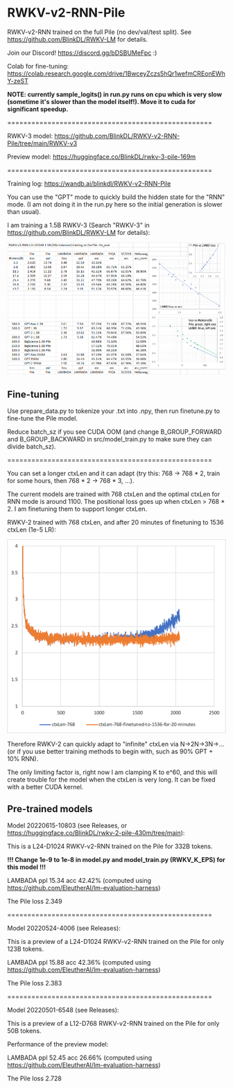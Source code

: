 # RWKV-v2-RNN-Pile

RWKV-v2-RNN trained on the full Pile (no dev/val/test split). See https://github.com/BlinkDL/RWKV-LM for details.

Join our Discord! https://discord.gg/bDSBUMeFpc :)

Colab for fine-tuning: https://colab.research.google.com/drive/1BwceyZczs5hQr1wefmCREonEWhY-zeST

**NOTE: currently sample_logits() in run.py runs on cpu which is very slow (sometime it's slower than the model itself!). Move it to cuda for significant speedup.**

===================================================

RWKV-3 model: https://github.com/BlinkDL/RWKV-v2-RNN-Pile/tree/main/RWKV-v3

Preview model: https://huggingface.co/BlinkDL/rwkv-3-pile-169m

===================================================

Training log: https://wandb.ai/blinkdl/RWKV-v2-RNN-Pile

You can use the "GPT" mode to quickly build the hidden state for the "RNN" mode. (I am not doing it in the run.py here so the initial generation is slower than usual).

I am training a 1.5B RWKV-3 (Search "RWKV-3" in https://github.com/BlinkDL/RWKV-LM for details):

![RWKV-v3-1.5B-Pile](RWKV-v3-1.5B-Pile.png)

## Fine-tuning

Use prepare_data.py to tokenize your .txt into .npy, then run finetune.py to fine-tune the Pile model.

Reduce batch_sz if you see CUDA OOM (and change B_GROUP_FORWARD and B_GROUP_BACKWARD in src/model_train.py to make sure they can divide batch_sz).

===================================================

You can set a longer ctxLen and it can adapt (try this: 768 -> 768 * 2, train for some hours, then 768 * 2 -> 768 * 3, ...).

The current models are trained with 768 ctxLen and the optimal ctxLen for RNN mode is around 1100. The positional loss goes up when ctxLen > 768 * 2. I am finetuning them to support longer ctxLen.

RWKV-2 trained with 768 ctxLen, and after 20 minutes of finetuning to 1536 ctxLen (1e-5 LR):

![RWKV-ctxLen](RWKV-ctxLen.png)

Therefore RWKV-2 can quickly adapt to "infinite" ctxLen via N->2N->3N->... (or if you use better training methods to begin with, such as 90% GPT + 10% RNN).

The only limiting factor is, right now I am clamping K to e^60, and this will create trouble for the model when the ctxLen is very long. It can be fixed with a better CUDA kernel.

## Pre-trained models

Model 20220615-10803 (see Releases, or https://huggingface.co/BlinkDL/rwkv-2-pile-430m/tree/main):

This is a L24-D1024 RWKV-v2-RNN trained on the Pile for 332B tokens.

**!!! Change 1e-9 to 1e-8 in model.py and model_train.py (RWKV_K_EPS) for this model !!!**

LAMBADA ppl 15.34 acc 42.42% (computed using https://github.com/EleutherAI/lm-evaluation-harness)

The Pile loss 2.349

===================================================

Model 20220524-4006 (see Releases):

This is a preview of a L24-D1024 RWKV-v2-RNN trained on the Pile for only 123B tokens.

LAMBADA ppl 15.88 acc 42.36% (computed using https://github.com/EleutherAI/lm-evaluation-harness)

The Pile loss 2.383

===================================================

Model 20220501-6548 (see Releases):

This is a preview of a L12-D768 RWKV-v2-RNN trained on the Pile for only 50B tokens.

Performance of the preview model:

LAMBADA ppl 52.45 acc 26.66% (computed using https://github.com/EleutherAI/lm-evaluation-harness)

The Pile loss 2.728
